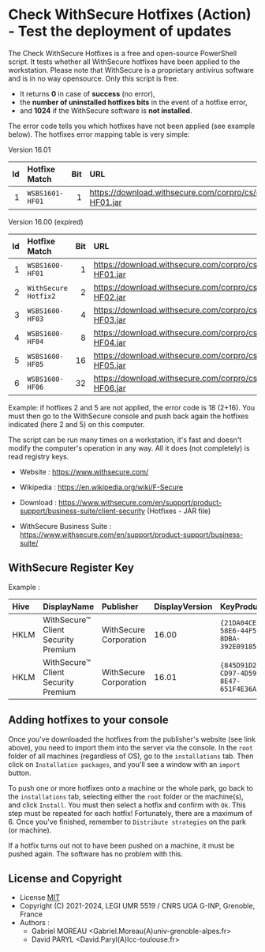 # Check WithSecure Hotfixes (Action) - Test the deployment of updates

The Check WithSecure Hotfixes is a free and open-source PowerShell script.
It tests whether all WithSecure hotfixes have been applied to the workstation.
Please note that WithSecure is a proprietary antivirus software and is in no way opensource.
Only this script is free.

* It returns **0** in case of **success** (no error),
* the **number of uninstalled hotfixes bits** in the event of a hotfixe error,
* and **1024** if the WithSecure software is **not installed**.

The error code tells you which hotfixes have not been applied (see example below).
The hotfixes error mapping table is very simple:

Version 16.01

 | Id | Hotfixe Match        | Bit | URL                                                                 | Date       |
 | --:|:-------------------- | ---:|:------------------------------------------------------------------- |:---------- |
 |  1 | `WSBS1601-HF01`      |   1 | https://download.withsecure.com/corpro/cs/cs16.01/WSBS1601-HF01.jar | 2024/11/08 |

Version 16.00 (expired)

 | Id | Hotfixe Match        | Bit | URL                                                                 | Date       |
 | --:|:-------------------- | ---:|:------------------------------------------------------------------- |:---------- |
 |  1 | `WSBS1600-HF01`      |   1 | https://download.withsecure.com/corpro/cs/cs16.00/WSBS1600-HF01.jar | 2023/10/18 |
 |  2 | `WithSecure Hotfix2` |   2 | https://download.withsecure.com/corpro/cs/cs16.00/WSBS1600-HF02.jar | 2023/10/18 |
 |  3 | `WSBS1600-HF03`      |   4 | https://download.withsecure.com/corpro/cs/cs16.00/WSBS1600-HF03.jar | 2023/12/22 |
 |  4 | `WSBS1600-HF04`      |   8 | https://download.withsecure.com/corpro/cs/cs16.00/WSBS1600-HF04.jar | 2023/12/22 |
 |  5 | `WSBS1600-HF05`      |  16 | https://download.withsecure.com/corpro/cs/cs16.00/WSBS1600-HF05.jar | 2024/01/15 |
 |  6 | `WSBS1600-HF06`      |  32 | https://download.withsecure.com/corpro/cs/cs16.00/WSBS1600-HF06.jar | 2024/02/14 |

Example: if hotfixes 2 and 5 are not applied, the error code is 18 (2+16).
You must then go to the WithSecure console and push back again the hotfixes indicated (here 2 and 5) on this computer.

The script can be run many times on a workstation,
it's fast and doesn't modify the computer's operation in any way.
All it does (not completely) is read registry keys.

* Website : https://www.withsecure.com/
* Wikipedia : https://en.wikipedia.org/wiki/F-Secure

* Download : https://www.withsecure.com/en/support/product-support/business-suite/client-security (Hotfixes - JAR file)
* WithSecure Business Suite : https://www.withsecure.com/en/support/product-support/business-suite/

## WithSecure Register Key

Example :

 | Hive | DisplayName | Publisher | DisplayVersion | KeyProduct | UninstallExe |
 |:---- |:----------- |:--------- |:-------------- |:---------- |:------------ |
 | HKLM | WithSecure™ Client Security Premium | WithSecure Corporation | 16.00 | `{21DA04CE-58E6-44F5-8DBA-392E09185CBB}` | `C:\Program Files (x86)\F-Secure\Client Security\fs_uninstall_32.exe` |
 | HKLM | WithSecure™ Client Security Premium | WithSecure Corporation | 16.01 | `{845D91D2-CD97-4D59-8E47-651F4E36A296}` | `C:\Program Files (x86)\F-Secure\Client Security\fs_uninstall_32.exe` |

## Adding hotfixes to your console

Once you've downloaded the hotfixes from the publisher's website (see link above), you need to import them into the server via the console.
In the `root` folder of all machines (regardless of OS), go to the `installations` tab.
Then click on `Installation packages`, and you'll see a window with an `import` button.

To push one or more hotfixes onto a machine or the whole park, go back to the `installations` tab, selecting either the `root` folder or the machine(s), and click `Install`.
You must then select a hotfix and confirm with `Ok`.
This step must be repeated for each hotfix! Fortunately, there are a maximum of 6.
Once you've finished, remember to `Distribute strategies` on the park (or machine).

If a hotfix turns out not to have been pushed on a machine, it must be pushed again.
The software has no problem with this.

## License and Copyright

* License [MIT](../LICENSE.md)
* Copyright (C) 2021-2024, LEGI UMR 5519 / CNRS UGA G-INP, Grenoble, France
* Authors :
    * Gabriel MOREAU <Gabriel.Moreau(A)univ-grenoble-alpes.fr>
    * David PARYL <David.Paryl(A)lcc-toulouse.fr>
